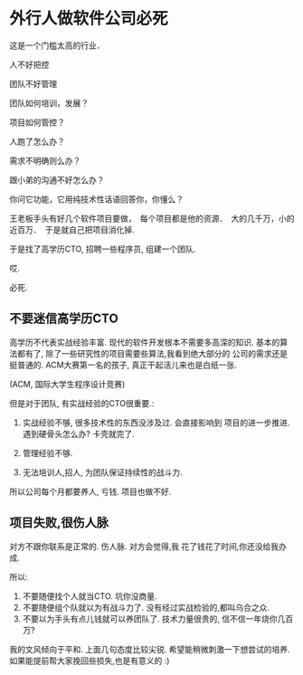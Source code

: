 # 外行人做软件公司必死

这是一个门槛太高的行业．

人不好把控

团队不好管理

团队如何培训，发展？

项目如何管控？

人跑了怎么办？

需求不明确则么办？

跟小弟的沟通不好怎么办？

你问它功能，它用纯技术性话语回答你，你懂么？


王老板手头有好几个软件项目要做，　每个项目都是他的资源．　大的几千万，小的近百万．　于是就自己把项目消化掉.

于是找了高学历CTO, 招聘一些程序员, 组建一个团队.

哎.

必死.

## 不要迷信高学历CTO

高学历不代表实战经验丰富. 现代的软件开发根本不需要多高深的知识. 基本的算法都有了, 除了一些研究性的项目需要些算法,我看到绝大部分的
公司的需求还是挺普通的. ACM大赛第一名的孩子, 真正干起活儿来也是白纸一张.

(ACM, 国际大学生程序设计竞赛)

但是对于团队, 有实战经验的CTO很重要.:

1. 实战经验不够, 很多技术性的东西没涉及过. 会直接影响到 项目的进一步推进. 遇到硬骨头怎么办? 卡壳就完了.

2. 管理经验不够.

3. 无法培训人,招人, 为团队保证持续性的战斗力.

所以公司每个月都要养人, 亏钱. 项目也做不好.

## 项目失败,很伤人脉

对方不跟你联系是正常的.  伤人脉. 对方会觉得,我 花了钱花了时间,你还没给我办成.


所以:

1. 不要随便找个人就当CTO. 坑你没商量.
2. 不要随便组个队就以为有战斗力了. 没有经过实战检验的,都叫乌合之众.
3. 不要以为手头有点儿钱就可以养团队了. 技术力量很贵的, 信不信一年烧你几百万?

我的文风倾向于平和. 上面几句态度比较尖锐. 希望能稍微刺激一下想尝试的培养. 如果能提前帮大家挽回些损失,也是有意义的 :)
